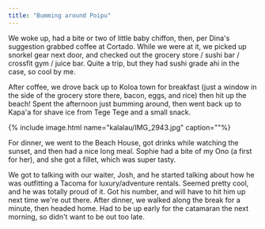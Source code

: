 ```yaml
---
title: "Bumming around Poipu"
---
```


We woke up, had a bite or two of little baby chiffon, then, per Dina's suggestion grabbed coffee at Cortado. While we were at it, we picked up snorkel gear next door, and checked out the grocery store / sushi bar / crossfit gym / juice bar. Quite a trip, but they had sushi grade ahi in the case, so cool by me.

After coffee, we drove back up to Koloa town for breakfast (just a window in the side of the grocery store there, bacon, eggs, and rice) then hit up the beach! Spent the afternoon just bumming around, then went back up to Kapa'a for shave ice from Tege Tege and a small snack.

{% include image.html name="kalalau/IMG_2943.jpg" caption=""%}


For dinner, we went to the Beach House, got drinks while watching the sunset, and then had a nice long meal. Sophie had a bite of my Ono (a first for her), and she got a fillet, which was super tasty.

We got to talking with our waiter, Josh, and he started talking about how he was outfitting a Tacoma for luxury/adventure rentals. Seemed pretty cool, and he was totally proud of it. Got his number, and will have to hit him up next time we're out there. After dinner, we walked along the break for a minute, then headed home. Had to be up early for the catamaran the next morning, so didn't want to be out too late.